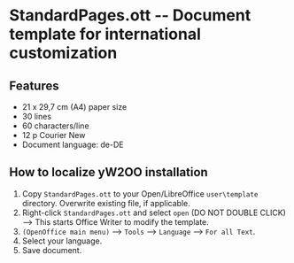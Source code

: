 # StandardPages.ott -- Document template for international customization

## Features

* 21 x 29,7 cm (A4) paper size
* 30 lines
* 60 characters/line
* 12 p Courier New
* Document language: de-DE


## How to localize yW2OO installation

1. Copy `StandardPages.ott` to your Open/LibreOffice `user\template` directory. Overwrite existing file, if applicable.
2. Right-click `StandardPages.ott` and select `open`  (DO NOT DOUBLE CLICK) --> This starts Office Writer to modify the template.
3. `(OpenOffice main menu)` --> `Tools` --> `Language` --> `For all Text`.
4. Select your language.
5. Save document. 
